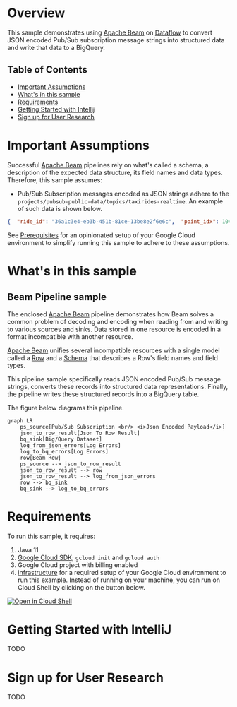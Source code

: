 # Overview

This sample demonstrates using [Apache Beam](https://beam.apache.org/) on [Dataflow](https://cloud.google.com/dataflow)
to convert JSON encoded Pub/Sub subscription message strings into structured data and write that data to a BigQuery.

## Table of Contents
* [Important Assumptions](#important-assumptions)
* [What's in this sample](#whats-in-this-sample)
* [Requirements](#requirements)
* [Getting Started with Intellij](#getting-started-with-intellij)
* [Sign up for User Research](#sign-up-for-user-research)

# Important Assumptions

Successful [Apache Beam](https://beam.apache.org/) pipelines rely on what's called a schema, a description of the
expected data structure, its field names and data types.
Therefore, this sample assumes:
- Pub/Sub Subscription messages encoded as JSON strings adhere to the
`projects/pubsub-public-data/topics/taxirides-realtime`.  An example of such data is shown below.
```json
{  "ride_id": "36a1c3e4-eb3b-451b-81ce-13be8e2f6e6c",  "point_idx": 1042,  "latitude": 40.721470000000004,  "longitude": -73.82676000000001,  "timestamp": "2023-02-08T14:02:34.28351-05:00",  "meter_reading": 23.425806,  "meter_increment": 0.02248158,  "ride_status": "enroute",  "passenger_count": 2}
```

See [Prerequisites](#prerequisites) for an opinionated setup
of your Google Cloud environment to simplify running this sample to adhere to these assumptions.

# What's in this sample

## Beam Pipeline sample

The enclosed [Apache Beam](https://beam.apache.org/) pipeline demonstrates how
Beam solves a common problem of decoding and encoding when reading from and
writing to various sources and sinks.  Data stored in one resource is encoded in a format
incompatible with another resource.

[Apache Beam](https://beam.apache.org/) unifies several incompatible resources with a single model called a
[Row](https://beam.apache.org/releases/javadoc/current/org/apache/beam/sdk/values/Row.html) and a
[Schema](https://beam.apache.org/releases/javadoc/current/org/apache/beam/sdk/schemas/Schema.html)
that describes a Row's field names and field types.

This pipeline sample specifically reads JSON encoded Pub/Sub message strings, converts these
records into structured data representations.  Finally, the pipeline writes these structured records into a BigQuery
table.

The figure below diagrams this pipeline.

```mermaid
graph LR
    ps_source[Pub/Sub Subscription <br/> <i>Json Encoded Payload</i>]
    json_to_row_result[Json To Row Result]
    bq_sink[Big/Query Dataset]
    log_from_json_errors[Log Errors]
    log_to_bq_errors[Log Errors]
    row[Beam Row]
    ps_source --> json_to_row_result
    json_to_row_result --> row
    json_to_row_result --> log_from_json_errors
    row --> bq_sink
    bq_sink --> log_to_bq_errors
```

# Requirements

To run this sample, it requires:

1. Java 11
2. [Google Cloud SDK](https://cloud.google.com/sdk); `gcloud init`
  and `gcloud auth`
3. Google Cloud project with billing enabled 
4. [infrastructure](infrastructure) for a required setup of your Google Cloud environment to run this example.
Instead of running on your machine, you can run on Cloud Shell by clicking on the button below.

<!--
[![Open in Cloud Shell](https://gstatic.com/cloudssh/images/open-btn.svg)](https://shell.cloud.google.com/cloudshell/editor?cloudshell_git_repo=https%3A%2F%2Fgithub.com%2FGoogleCloudPlatform%2Fcloud-code-samples&cloudshell_git_branch=v1&cloudshell_print=cloud-shell-readme.txt&cloudshell_workspace=java%2Fjava-dataflow-samples%2Fread-pubsub-write-bigquery)
-->

[![Open in Cloud Shell](https://gstatic.com/cloudssh/images/open-btn.svg)](https://shell.cloud.google.com/cloudshell/editor?cloudshell_git_repo=https%3A%2F%2Fgithub.com%2Fdamondouglas%2Fcloud-code-samples&cloudshell_git_branch=read-pubsub-write-bigquery&cloudshell_tutorial=cloud-shell-readme.md&cloudshell_working_dir=java%2Fjava-dataflow-samples%2Fread-pubsub-write-bigquery&show=terminal)

# Getting Started with IntelliJ

TODO

# Sign up for User Research

TODO
